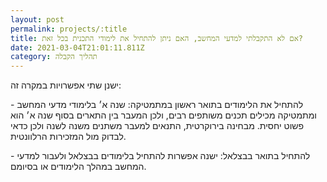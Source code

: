 ```yaml
---
layout: post
permalink: projects/:title
title: אם לא התקבלתי למדעי המחשב, האם ניתן להתחיל את לימודי התכנית בכל זאת?
date: 2021-03-04T21:01:11.811Z
category: תהליך הקבלה
---
```



ישנן שתי אפשרויות במקרה זה:

\- להתחיל את הלימודים בתואר ראשון במתמטיקה: שנה א׳ בלימודי מדעי המחשב ומתמטיקה מכילים תכנים משותפים רבים, ולכן המעבר בין התארים בסוף שנה א׳ הוא פשוט יחסית. מבחינה בירוקרטית, התנאים למעבר משתנים משנה לשנה ולכן כדאי לבדוק מול המזכירות הרלוונטית.

\- להתחיל בתואר בבצלאל: ישנה אפשרות להתחיל בלימודים בבצלאל ולעבור למדעי המחשב במהלך הלימודים או בסיומם.